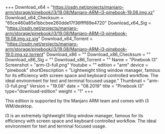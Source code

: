 +++
Download_x64 = "https://osdn.net/projects/manjaro-arm/storage/pinebook/i3/19.08/Manjaro-ARM-i3-pinebook-19.08.img.xz"
Download_x64_Checksum = "65ce460a85e1bbcbee260dde17f36ffff89e4720"
Download_x64_Sig = "https://osdn.net/projects/manjaro-arm/storage/pinebook/i3/19.08/Manjaro-ARM-i3-pinebook-19.08.img.xz.sig"
Download_x64_Torrent = "https://osdn.net/projects/manjaro-arm/storage/pinebook/i3/19.08/Manjaro-ARM-i3-pinebook-19.0.img.xz.torrent"
Download_x86 = ""
Download_x86_Checksum = ""
Download_x86_Sig = ""
Download_x86_Torrent = ""
Name = "Pinebook I3"
Screenshot = "arm-i3-full.png"
Youtube = ""
edition = "arm"
device = "pinebook"
shortDescription = "Lightweight tiling window manager, famous for its efficiency with screen space and keyboard controlled workflow. The ideal environment for text and terminal focused usage."
Thumbnail = "arm-i3-full.png"
Version = "19.08"
date = "08.2019"
title = "Pinebook I3"
type="download-edition"
weight = "1"
+++

This edition is supported by the Manjaro ARM team and comes with i3 WM/desktop.

I3 is an extremely lightweight tiling window manager, famous for its efficiency with screen space and keyboard controlled workflow. The ideal environment for text and terminal focused usage.
